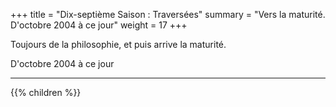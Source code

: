 +++
title = "Dix-septième Saison : Traversées"
summary = "Vers la maturité. D'octobre 2004 à ce jour"
weight = 17
+++

Toujours de la philosophie, et puis arrive la maturité.

D'octobre 2004 à ce jour

---
{{% children  %}}
